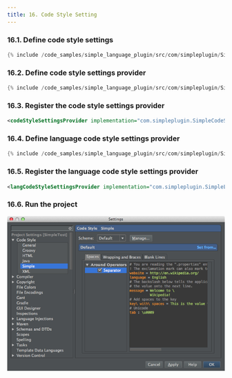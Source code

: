```yaml
---
title: 16. Code Style Setting
---
```


### 16.1. Define code style settings

```java
{% include /code_samples/simple_language_plugin/src/com/simpleplugin/SimpleCodeStyleSettings.java %}
```

### 16.2. Define code style settings provider

```java
{% include /code_samples/simple_language_plugin/src/com/simpleplugin/SimpleCodeStyleSettingsProvider.java %}
```

### 16.3. Register the code style settings provider

```xml
<codeStyleSettingsProvider implementation="com.simpleplugin.SimpleCodeStyleSettingsProvider"/>
```

### 16.4. Define language code style settings provider

```java
{% include /code_samples/simple_language_plugin/src/com/simpleplugin/SimpleLanguageCodeStyleSettingsProvider.java %}
```

### 16.5. Register the language code style settings provider

```xml
<langCodeStyleSettingsProvider implementation="com.simpleplugin.SimpleLanguageCodeStyleSettingsProvider"/>
```

### 16.6. Run the project

![Code Style Settings](img/code_style_settings.png)
